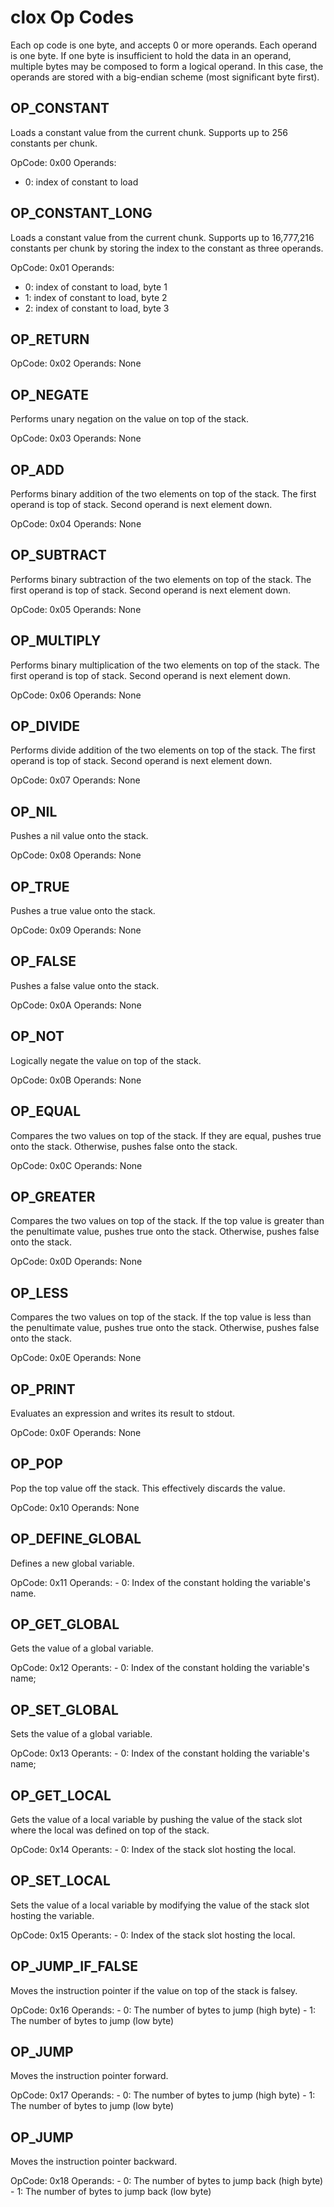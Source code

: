 clox Op Codes
==============

Each op code is one byte, and accepts 0 or more operands. Each operand is one byte. If one byte is insufficient to hold the data in an operand, multiple bytes may be composed to form a logical operand. In this case, the operands are stored with a big-endian scheme (most significant byte first).

OP_CONSTANT
-----------

Loads a constant value from the current chunk. Supports up to 256 constants per chunk.

OpCode: 0x00
Operands:
- 0: index of constant to load

OP_CONSTANT_LONG
----------------

Loads a constant value from the current chunk. Supports up to 16,777,216 constants per chunk by storing the index to the constant as three operands.

OpCode: 0x01
Operands:
- 0: index of constant to load, byte 1
- 1: index of constant to load, byte 2
- 2: index of constant to load, byte 3

OP_RETURN
---------

OpCode: 0x02
Operands: None

OP_NEGATE
---------

Performs unary negation on the value on top of the stack.

OpCode: 0x03
Operands: None

OP_ADD
------

Performs binary addition of the two elements on top of the stack. The first operand is top of stack. Second operand is next element down.

OpCode: 0x04
Operands: None

OP_SUBTRACT
-----------

Performs binary subtraction of the two elements on top of the stack. The first operand is top of stack. Second operand is next element down.

OpCode: 0x05
Operands: None

OP_MULTIPLY
-----------

Performs binary multiplication of the two elements on top of the stack. The first operand is top of stack. Second operand is next element down.

OpCode: 0x06
Operands: None

OP_DIVIDE
---------

Performs divide addition of the two elements on top of the stack. The first operand is top of stack. Second operand is next element down.

OpCode: 0x07
Operands: None

OP_NIL
------

Pushes a nil value onto the stack.

OpCode: 0x08
Operands: None

OP_TRUE
-------

Pushes a true value onto the stack.

OpCode: 0x09
Operands: None

OP_FALSE
--------

Pushes a false value onto the stack.

OpCode: 0x0A
Operands: None

OP_NOT
--------

Logically negate the value on top of the stack.

OpCode: 0x0B
Operands: None

OP_EQUAL
--------

Compares the two values on top of the stack. If they are equal, pushes true onto the stack. Otherwise, pushes false onto the stack.

OpCode: 0x0C
Operands: None

OP_GREATER
--------

Compares the two values on top of the stack. If the top value is greater than the penultimate value, pushes true onto the stack. Otherwise, pushes false onto the stack.

OpCode: 0x0D
Operands: None

OP_LESS
--------

Compares the two values on top of the stack. If the top value is less than the penultimate value, pushes true onto the stack. Otherwise, pushes false onto the stack.

OpCode: 0x0E
Operands: None

OP_PRINT
--------

Evaluates an expression and writes its result to stdout.

OpCode: 0x0F
Operands: None

OP_POP
------

Pop the top value off the stack. This effectively discards the value.

OpCode: 0x10
Operands: None

OP_DEFINE_GLOBAL
------

Defines a new global variable.

OpCode: 0x11
Operands:
    - 0: Index of the constant holding the variable's name.

OP_GET_GLOBAL
-------------

Gets the value of a global variable.

OpCode: 0x12
Operants:
    - 0: Index of the constant holding the variable's name;

OP_SET_GLOBAL
-------------

Sets the value of a global variable.

OpCode: 0x13
Operants:
    - 0: Index of the constant holding the variable's name;

OP_GET_LOCAL
-------------

Gets the value of a local variable by pushing the value of the stack slot where the local was defined on top of the stack.

OpCode: 0x14
Operants:
    - 0: Index of the stack slot hosting the local.

OP_SET_LOCAL
-------------

Sets the value of a local variable by modifying the value of the stack slot hosting the variable.

OpCode: 0x15
Operants:
    - 0: Index of the stack slot hosting the local.

OP_JUMP_IF_FALSE
----------------

Moves the instruction pointer if the value on top of the stack is falsey.

OpCode: 0x16
Operands:
    - 0: The number of bytes to jump (high byte)
    - 1: The number of bytes to jump (low byte)

OP_JUMP
-------

Moves the instruction pointer forward.

OpCode: 0x17
Operands:
    - 0: The number of bytes to jump (high byte)
    - 1: The number of bytes to jump (low byte)

OP_JUMP
-------

Moves the instruction pointer backward.

OpCode: 0x18
Operands:
    - 0: The number of bytes to jump back (high byte)
    - 1: The number of bytes to jump back (low byte)